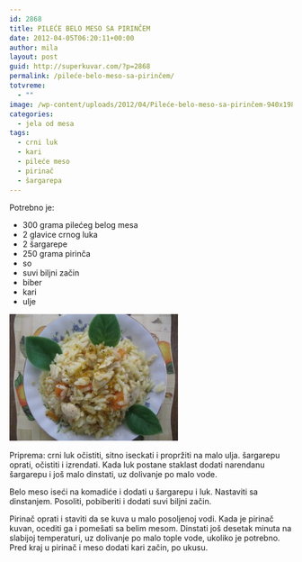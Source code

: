 ```yaml
---
id: 2868
title: PILEĆE BELO MESO SA PIRINČEM
date: 2012-04-05T06:20:11+00:00
author: mila
layout: post
guid: http://superkuvar.com/?p=2868
permalink: /pileće-belo-meso-sa-pirinčem/
totvreme:
  - ""
image: /wp-content/uploads/2012/04/Pileće-belo-meso-sa-pirinčem-940x198.jpg
categories:
  - jela od mesa
tags:
  - crni luk
  - kari
  - pileće meso
  - pirinač
  - šargarepa
---
```

Potrebno je:

  * 300 grama pilećeg belog mesa
  * 2 glavice crnog luka
  * 2 šargarepe
  * 250 grama pirinča
  * so
  * suvi biljni začin
  * biber
  * kari
  * ulje

<img class="alignnone size-medium wp-image-2870" title="Pileće belo meso sa pirinčem" src="/wp-content/uploads/2012/04/Pileće-belo-meso-sa-pirinčem-300x225.jpg" alt="" width="300" height="225" /> 

Priprema: crni luk očistiti, sitno iseckati i propržiti na malo ulja. šargarepu oprati, očistiti i izrendati. Kada luk postane staklast dodati narendanu šargarepu i još malo dinstati, uz dolivanje po malo vode.

Belo meso iseći na komadiće i dodati u šargarepu i luk. Nastaviti sa dinstanjem. Posoliti, pobiberiti i dodati suvi biljni začin.

Pirinač oprati i staviti da se kuva u malo posoljenoj vodi. Kada je pirinač kuvan, ocediti ga i pomešati sa belim mesom. Dinstati još desetak minuta na slabijoj temperaturi, uz dolivanje po malo tople vode, ukoliko je potrebno. Pred kraj u pirinač i meso dodati kari začin, po ukusu.